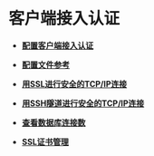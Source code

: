 # 客户端接入认证<a name="ZH-CN_TOPIC_0246507948"></a>

-   **[配置客户端接入认证](配置客户端接入认证-1.md)**  

-   **[配置文件参考](配置文件参考-2.md)**  

-   **[用SSL进行安全的TCP/IP连接](用SSL进行安全的TCP-IP连接-3.md)**  

-   **[用SSH隧道进行安全的TCP/IP连接](用SSH隧道进行安全的TCP-IP连接-4.md)**  

-   **[查看数据库连接数](查看数据库连接数-5.md)**  

-   **[SSL证书管理](SSL证书管理-6.md)**  


